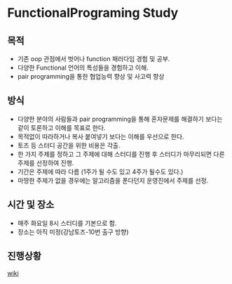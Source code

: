 # FunctionalPrograming Study
## 목적
* 기존 oop 관점에서 벗어나 function 패러다임 경험 및 공부.
* 다양한 Functional 언어의 특성들을 경험하고 이해.
* pair programming을 통한 협업능력 향상 및 사고력 향상
 
## 방식
* 다양한 분야의 사람들과 pair programming을 통해 혼자문제를 해결하기 보다는 같이 토론하고 이해를 목표로 한다.
* 목적없이 따라하거나 복사 붙여넣기 보다는 이해를 우선으로 한다.
* 토즈 등 스터디 공간을 위한 비용은 각출.
* 한 가지 주제를 정하고 그 주제에 대해 스터디를 진행 후 스터디가 마무리되면 다른 주제를 선정하여 진행.
 * 기간은 주제에 따라 다름 (1주가 될 수도 있고 4주가 될수도 있다.)
 * 마땅한 주제가 없을 경우에는 알고리즘을 푼다던지 운영진에서 주제를 선정.

## 시간 및 장소
* 매주 화요일 8시 스터디를 기본으로 함.
* 장소는 아직 미정(강남토즈-10번 출구 방향)

## 진행상황
[wiki](https://github.com/funfunStudy/study/wiki/Fun-FunctionalPrograming-Study)
